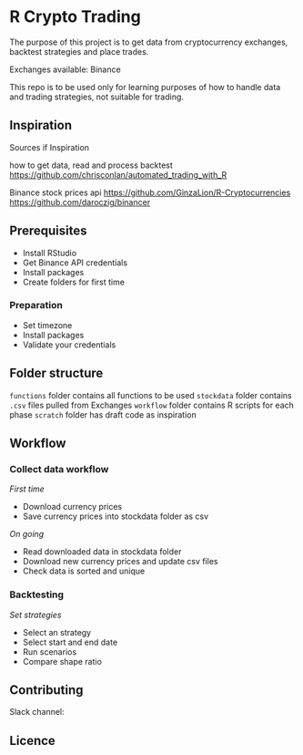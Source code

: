# R Crypto Trading

The purpose of this project is to get data from cryptocurrency exchanges, backtest strategies and place trades.

Exchanges available: Binance

This repo is to be used only for learning purposes of how to handle data and trading strategies, not suitable for trading.

## Inspiration

Sources if Inspiration

how to get data, read and process backtest
https://github.com/chrisconlan/automated_trading_with_R

Binance stock prices api
https://github.com/GinzaLion/R-Cryptocurrencies
https://github.com/daroczig/binancer

## Prerequisites

* Install RStudio
* Get Binance API credentials
* Install packages
* Create folders for first time

### Preparation
* Set timezone
* Install packages
* Validate your credentials

## Folder structure
`functions` folder contains all functions to be used
`stockdata` folder contains  `.csv` files pulled from Exchanges
`workflow` folder contains R scripts for each phase
`scratch` folder has draft code as inspiration

## Workflow

### Collect data workflow
*First time*
* Download currency prices
* Save currency prices into stockdata folder as csv

*On going*
* Read downloaded data in stockdata folder
* Download new currency prices and update csv files
* Check data is sorted and unique

### Backtesting
*Set strategies*
* Select an strategy
* Select start and end date
* Run scenarios
* Compare shape ratio

## Contributing

Slack channel:

## Licence
